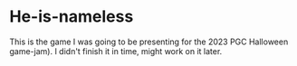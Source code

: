 # He-is-nameless
This is the game I was going to be presenting for the 2023 PGC Halloween game-jam).
I didn't finish it in time, might work on it later.
